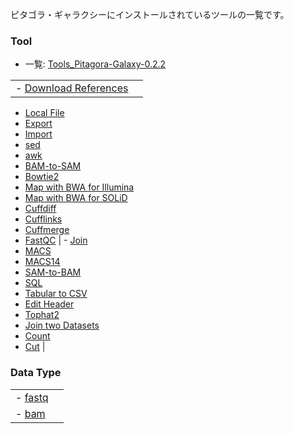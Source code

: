 
ピタゴラ・ギャラクシーにインストールされているツールの一覧です。

### Tool

-   一覧: [Tools_Pitagora-Galaxy-0.2.2](https://docs.google.com/spreadsheets/d/114eKhwlDCUYVAHAMoz_QfaNJZHw2nCp-D5AoqOoAJXw)

|                                                                             |                                                             |
|-----------------------------------------------------------------------------|-------------------------------------------------------------|
| -   [Download References](/Tool_download_references "wikilink")
 -   [Local File](/Tool_local_file "wikilink")
 -   [Export](/Tool_export "wikilink")
 -   [Import](/Tool_import "wikilink")
 -   [sed](/Tool_sed "wikilink")
 -   [awk](/Tool_awk "wikilink")
 -   [BAM-to-SAM](/Tool_bam-to-sam "wikilink")
 -   [Bowtie2](/Tool_bowtie2 "wikilink")
 -   [Map with BWA for Illumina](/Tool_map_with_bwa_for_Illumina "wikilink")
 -   [Map with BWA for SOLiD](/Tool_map_with_bwa_for_SOLiD "wikilink")
 -   [Cuffdiff](/Tool_cuffdiff "wikilink")
 -   [Cufflinks](/Tool_cufflinks "wikilink")
 -   [Cuffmerge](/Tool_cuffmerge "wikilink")
 -   [FastQC](/Tool_fastqc "wikilink")                                        | -   [Join](/Tool_join "wikilink")
  -   [MACS](/Tool_macs "wikilink")
  -   [MACS14](/Tool_macs14 "wikilink")
  -   [SAM-to-BAM](/Tool_sam-to-bam "wikilink")
  -   [SQL](/Tool_sql "wikilink")
  -   [Tabular to CSV](/Tool_tabular_to_csv "wikilink")
  -   [Edit Header](/Tool_edit_header "wikilink")
  -   [Tophat2](/Tool_tophat2 "wikilink")
  -   [Join two Datasets](/Tool_join_two_datasets "wikilink")
  -   [Count](/Tool_count "wikilink")
  -   [Cut](/Tool_cut "wikilink")                              |

### Data Type

|                                         |     |
|-----------------------------------------|-----|
| -   [fastq](/Datatype_fastq "wikilink")
 -   [bam](/Datatype_bam "wikilink")      |     |


